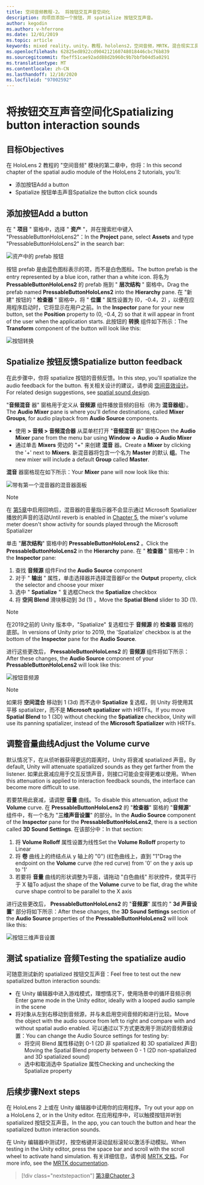 ```yaml
---
title: 空间音频教程-2。 将按钮交互声音空间化
description: 向项目添加一个按钮，并 spatialize 按钮交互声音。
author: kegodin
ms.author: v-hferrone
ms.date: 12/01/2019
ms.topic: article
keywords: mixed reality，unity，教程，hololens2，空间音频，MRTK，混合现实工具包，UWP，Windows 10，HRTF，头相关传输函数，回音，Microsoft Spatializer，prototyping，音量曲线
ms.openlocfilehash: 62825ed8922cd904212160748018446cbc76b839
ms.sourcegitcommit: fbeff51cae92add88d2b960c9b7bbfb04d5a0291
ms.translationtype: MT
ms.contentlocale: zh-CN
ms.lasthandoff: 12/10/2020
ms.locfileid: "97002592"
---
```

# <a name="spatializing-button-interaction-sounds"></a><span data-ttu-id="472b6-105">将按钮交互声音空间化</span><span class="sxs-lookup"><span data-stu-id="472b6-105">Spatializing button interaction sounds</span></span>

## <a name="objectives"></a><span data-ttu-id="472b6-106">目标</span><span class="sxs-lookup"><span data-stu-id="472b6-106">Objectives</span></span>
<span data-ttu-id="472b6-107">在 HoloLens 2 教程的 "空间音频" 模块的第二章中，你将：</span><span class="sxs-lookup"><span data-stu-id="472b6-107">In this second chapter of the spatial audio module of the HoloLens 2 tutorials, you'll:</span></span>
* <span data-ttu-id="472b6-108">添加按钮</span><span class="sxs-lookup"><span data-stu-id="472b6-108">Add a button</span></span>
* <span data-ttu-id="472b6-109">Spatialize 按钮单击声音</span><span class="sxs-lookup"><span data-stu-id="472b6-109">Spatialize the button click sounds</span></span>

## <a name="add-a-button"></a><span data-ttu-id="472b6-110">添加按钮</span><span class="sxs-lookup"><span data-stu-id="472b6-110">Add a button</span></span>
<span data-ttu-id="472b6-111">在 " **项目** " 窗格中，选择 " **资产** "，并在搜索栏中键入 "PressableButtonHoloLens2"：</span><span class="sxs-lookup"><span data-stu-id="472b6-111">In the **Project** pane, select **Assets** and type "PressableButtonHoloLens2" in the search bar:</span></span>

![资产中的 prefab 按钮](images/spatial-audio/button-prefab-in-assets.png)

<span data-ttu-id="472b6-113">按钮 prefab 是由蓝色图标表示的项，而不是白色图标。</span><span class="sxs-lookup"><span data-stu-id="472b6-113">The button prefab is the entry represented by a blue icon, rather than a white icon.</span></span> <span data-ttu-id="472b6-114">将名为 **PressableButtonHoloLens2** 的 prefab 拖到 " **层次结构** " 窗格中。</span><span class="sxs-lookup"><span data-stu-id="472b6-114">Drag the prefab named **PressableButtonHoloLens2** into the **Hierarchy** pane.</span></span> <span data-ttu-id="472b6-115">在 "新建" 按钮的 " **检查器** " 窗格中，将 " **位置** " 属性设置为 (0，-0.4，2) ，以便在应用程序启动时，它将显示在用户之前。</span><span class="sxs-lookup"><span data-stu-id="472b6-115">In the **Inspector** pane for your new button, set the **Position** property to (0, -0.4, 2) so that it will appear in front of the user when the application starts.</span></span> <span data-ttu-id="472b6-116">此按钮的 **转换** 组件如下所示：</span><span class="sxs-lookup"><span data-stu-id="472b6-116">The **Transform** component of the button will look like this:</span></span>

![按钮转换](images/spatial-audio/button-transform.png)

## <a name="spatialize-button-feedback"></a><span data-ttu-id="472b6-118">Spatialize 按钮反馈</span><span class="sxs-lookup"><span data-stu-id="472b6-118">Spatialize button feedback</span></span>
<span data-ttu-id="472b6-119">在此步骤中，你将 spatialize 按钮的音频反馈。</span><span class="sxs-lookup"><span data-stu-id="472b6-119">In this step, you'll spatialize the audio feedback for the button.</span></span> <span data-ttu-id="472b6-120">有关相关设计的建议，请参阅 [空间音效设计](../../../design/spatial-sound-design.md)。</span><span class="sxs-lookup"><span data-stu-id="472b6-120">For related design suggestions, see [spatial sound design](../../../design/spatial-sound-design.md).</span></span> 

<span data-ttu-id="472b6-121">"**音频混音** 器" 窗格用于定义从 **音频源** 组件播放音频的目标（称为 **混音器组**）。</span><span class="sxs-lookup"><span data-stu-id="472b6-121">The **Audio Mixer** pane is where you'll define destinations, called **Mixer Groups**, for audio playback from **Audio Source** components.</span></span> 
* <span data-ttu-id="472b6-122">使用 **> 音频 > 音频混合器** 从菜单栏打开 "**音频混音** 器" 窗格</span><span class="sxs-lookup"><span data-stu-id="472b6-122">Open the **Audio Mixer** pane from the menu bar using **Window -> Audio -> Audio Mixer**</span></span>
* <span data-ttu-id="472b6-123">通过单击 **Mixers** 旁边的 "+" 来创建 **混音** 器。</span><span class="sxs-lookup"><span data-stu-id="472b6-123">Create a **Mixer** by clicking the '+' next to **Mixers**.</span></span> <span data-ttu-id="472b6-124">新混音器将包含一个名为 **Master** 的默认 **组**。</span><span class="sxs-lookup"><span data-stu-id="472b6-124">The new mixer will include a default **Group** called **Master**.</span></span>

<span data-ttu-id="472b6-125">**混音** 器窗格现在如下所示：</span><span class="sxs-lookup"><span data-stu-id="472b6-125">Your **Mixer** pane will now look like this:</span></span>

![带有第一个混音器的混音器面板](images/spatial-audio/mixer-panel-with-first-mixer.png)

> [!NOTE]
> <span data-ttu-id="472b6-127">在 [第5章](unity-spatial-audio-ch5.md)中启用回响后，混音器的音量指示器不会显示通过 Microsoft Spatializer 播放的声音的活动</span><span class="sxs-lookup"><span data-stu-id="472b6-127">Until reverb is enabled in [Chapter 5](unity-spatial-audio-ch5.md), the mixer's volume meter doesn't show activity for sounds played through the Microsoft Spatializer</span></span>

<span data-ttu-id="472b6-128">单击 "**层次结构**" 窗格中的 **PressableButtonHoloLens2** 。</span><span class="sxs-lookup"><span data-stu-id="472b6-128">Click the **PressableButtonHoloLens2** in the **Hierarchy** pane.</span></span> <span data-ttu-id="472b6-129">在 " **检查器** " 窗格中：</span><span class="sxs-lookup"><span data-stu-id="472b6-129">In the **Inspector** pane:</span></span>
1. <span data-ttu-id="472b6-130">查找 **音频源** 组件</span><span class="sxs-lookup"><span data-stu-id="472b6-130">Find the **Audio Source** component</span></span>
2. <span data-ttu-id="472b6-131">对于 " **输出** " 属性，单击选择器并选择混音器</span><span class="sxs-lookup"><span data-stu-id="472b6-131">For the **Output** property, click the selector and choose your mixer</span></span>
3. <span data-ttu-id="472b6-132">选中 " **Spatialize** " 复选框</span><span class="sxs-lookup"><span data-stu-id="472b6-132">Check the **Spatialize** checkbox</span></span>
4. <span data-ttu-id="472b6-133">将 **空间 Blend** 滑块移动到 3d (1) 。</span><span class="sxs-lookup"><span data-stu-id="472b6-133">Move the **Spatial Blend** slider to 3D (1).</span></span>

> [!NOTE]
> <span data-ttu-id="472b6-134">在2019之前的 Unity 版本中，"Spatialize" 复选框位于 **音频源** 的 **检查器** 窗格的底部。</span><span class="sxs-lookup"><span data-stu-id="472b6-134">In versions of Unity prior to 2019, the 'Spatialize' checkbox is at the bottom of the **Inspector** pane for the **Audio Source**.</span></span>

<span data-ttu-id="472b6-135">进行这些更改后， **PressableButtonHoloLens2** 的 **音频源** 组件将如下所示：</span><span class="sxs-lookup"><span data-stu-id="472b6-135">After these changes, the **Audio Source** component of your **PressableButtonHoloLens2** will look like this:</span></span>

![按钮音频源](images/spatial-audio/button-audio-source.png)

> [!NOTE]
> <span data-ttu-id="472b6-137">如果将 **空间混合** 移动到 1 (3d) 而不选中 **Spatialize** 复选框，则 Unity 将使用其平移 spatializer，而不是 **Microsoft spatializer** with HRTFs。</span><span class="sxs-lookup"><span data-stu-id="472b6-137">If you move **Spatial Blend** to 1 (3D) without checking the **Spatialize** checkbox, Unity will use its panning spatializer, instead of the **Microsoft Spatializer** with HRTFs.</span></span>

## <a name="adjust-the-volume-curve"></a><span data-ttu-id="472b6-138">调整音量曲线</span><span class="sxs-lookup"><span data-stu-id="472b6-138">Adjust the Volume curve</span></span>
<span data-ttu-id="472b6-139">默认情况下，在从侦听器获得更远的距离时，Unity 将衰减 spatialized 声音。</span><span class="sxs-lookup"><span data-stu-id="472b6-139">By default, Unity will attenuate spatialized sounds as they get farther from the listener.</span></span> <span data-ttu-id="472b6-140">如果此衰减应用于交互反馈声音，则接口可能会变得更难以使用。</span><span class="sxs-lookup"><span data-stu-id="472b6-140">When this attenuation is applied to interaction feedback sounds, the interface can become more difficult to use.</span></span>

<span data-ttu-id="472b6-141">若要禁用此衰减，请调整 **音量** 曲线。</span><span class="sxs-lookup"><span data-stu-id="472b6-141">To disable this attenuation, adjust the **Volume** curve.</span></span> <span data-ttu-id="472b6-142">在 **PressableButtonHoloLens2** 的 "**检查器**" 窗格的 "**音频源**" 组件中，有一个名为 "**三维声音设置**" 的部分。</span><span class="sxs-lookup"><span data-stu-id="472b6-142">In the **Audio Source** component of the **Inspector** pane for the **PressableButtonHoloLens2**, there is a section called **3D Sound Settings**.</span></span> <span data-ttu-id="472b6-143">在该部分中：</span><span class="sxs-lookup"><span data-stu-id="472b6-143">In that section:</span></span>
1. <span data-ttu-id="472b6-144">将 **Volume Rolloff** 属性设置为线性</span><span class="sxs-lookup"><span data-stu-id="472b6-144">Set the **Volume Rolloff** property to Linear</span></span>
2. <span data-ttu-id="472b6-145">将 **卷** 曲线上的终结点从 y 轴上的 "0")  (红色曲线上，直到 "1"</span><span class="sxs-lookup"><span data-stu-id="472b6-145">Drag the endpoint on the **Volume** curve (the red curve) from '0' on the y axis up to '1'</span></span>
3. <span data-ttu-id="472b6-146">若要将 **音量** 曲线的形状调整为平面，请拖动 "白色曲线" 形状控件，使其平行于 X 轴</span><span class="sxs-lookup"><span data-stu-id="472b6-146">To adjust the shape of the **Volume** curve to be flat, drag the white curve shape control to be parallel to the X axis</span></span>

<span data-ttu-id="472b6-147">进行这些更改后， **PressableButtonHoloLens2** 的 "**音频源**" 属性的 " **3d 声音设置**" 部分将如下所示：</span><span class="sxs-lookup"><span data-stu-id="472b6-147">After these changes, the **3D Sound Settings** section of the **Audio Source** properties of the **PressableButtonHoloLens2** will look like this:</span></span>

![按钮三维声音设置](images/spatial-audio/button-3d-sound-settings.png)

## <a name="testing-the-spatialize-audio"></a><span data-ttu-id="472b6-149">测试 spatialize 音频</span><span class="sxs-lookup"><span data-stu-id="472b6-149">Testing the spatialize audio</span></span>

<span data-ttu-id="472b6-150">可随意测试新的 spatialized 按钮交互声音：</span><span class="sxs-lookup"><span data-stu-id="472b6-150">Feel free to test out the new spatialized button interaction sounds:</span></span>

* <span data-ttu-id="472b6-151">在 Unity 编辑器中进入游戏模式，理想情况下，使用场景中的循环音频示例</span><span class="sxs-lookup"><span data-stu-id="472b6-151">Enter game mode in the Unity editor, ideally with a looped audio sample in the scene</span></span>
* <span data-ttu-id="472b6-152">将对象从左到右移动到音频源，并与未启用空间音频的和进行比较。</span><span class="sxs-lookup"><span data-stu-id="472b6-152">Move the object with the audio source from left to right and compare with and without spatial audio enabled.</span></span> <span data-ttu-id="472b6-153">可以通过以下方式更改用于测试的音频源设置：</span><span class="sxs-lookup"><span data-stu-id="472b6-153">You can change the Audio Source settings for testing by:</span></span>
    * <span data-ttu-id="472b6-154">将空间 Blend 属性移动到 0-1 (2D 非 spatialized 和 3D spatialized 声音) </span><span class="sxs-lookup"><span data-stu-id="472b6-154">Moving the Spatial Blend property between 0 - 1 (2D non-spatialized and 3D spatialized sound)</span></span>
    * <span data-ttu-id="472b6-155">选中和取消选中 Spatialize 属性</span><span class="sxs-lookup"><span data-stu-id="472b6-155">Checking and unchecking the Spatialize property</span></span>

## <a name="next-steps"></a><span data-ttu-id="472b6-156">后续步骤</span><span class="sxs-lookup"><span data-stu-id="472b6-156">Next steps</span></span>

<span data-ttu-id="472b6-157">在 HoloLens 2 上或在 Unity 编辑器中试用你的应用程序。</span><span class="sxs-lookup"><span data-stu-id="472b6-157">Try out your app on a HoloLens 2, or in the Unity editor.</span></span> <span data-ttu-id="472b6-158">在应用程序中，可以触摸按钮并听到 spatialized 按钮交互声音。</span><span class="sxs-lookup"><span data-stu-id="472b6-158">In the app, you can touch the button and hear the spatialized button interaction sounds.</span></span>

<span data-ttu-id="472b6-159">在 Unity 编辑器中测试时，按空格键并滚动鼠标滚轮以激活手动模拟。</span><span class="sxs-lookup"><span data-stu-id="472b6-159">When testing in the Unity editor, press the space bar and scroll with the scroll wheel to activate hand simulation.</span></span> <span data-ttu-id="472b6-160">有关详细信息，请参阅 [MRTK 文档](https://microsoft.github.io/MixedRealityToolkit-Unity/Documentation/GettingStartedWithTheMRTK.html#using-the-in-editor-hand-input-simulation-to-test-a-scene)。</span><span class="sxs-lookup"><span data-stu-id="472b6-160">For more info, see the [MRTK documentation](https://microsoft.github.io/MixedRealityToolkit-Unity/Documentation/GettingStartedWithTheMRTK.html#using-the-in-editor-hand-input-simulation-to-test-a-scene).</span></span>

> [!div class="nextstepaction"]
> [<span data-ttu-id="472b6-161">第3章</span><span class="sxs-lookup"><span data-stu-id="472b6-161">Chapter 3</span></span>](unity-spatial-audio-ch3.md)

